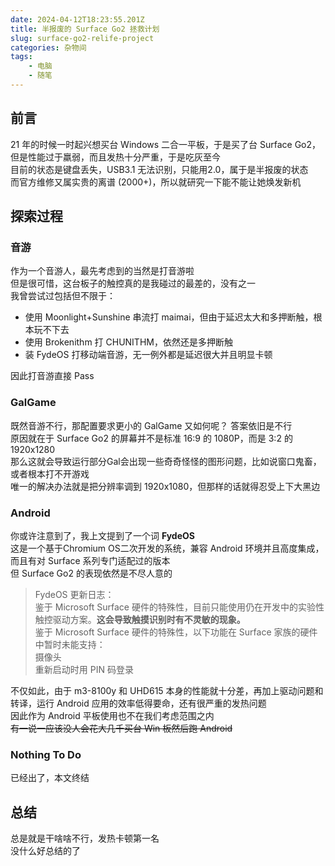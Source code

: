 ```yaml
---
date: 2024-04-12T18:23:55.201Z
title: 半报废的 Surface Go2 拯救计划
slug: surface-go2-relife-project
categories: 杂物间
tags: 
    - 电脑
    - 随笔
---
```


## 前言
21 年的时候一时起兴想买台 Windows 二合一平板，于是买了台 Surface Go2，但是性能过于羸弱，而且发热十分严重，于是吃灰至今  
目前的状态是键盘丢失，USB3.1 无法识别，只能用2.0，属于是半报废的状态  
而官方维修又属实贵的离谱 (2000+)，所以就研究一下能不能让她焕发新机

## 探索过程

### 音游
作为一个音游人，最先考虑到的当然是打音游啦  
但是很可惜，这台板子的触控真的是我碰过的最差的，没有之一  
我曾尝试过包括但不限于：

- 使用 Moonlight+Sunshine 串流打 maimai，但由于延迟太大和多押断触，根本玩不下去  
- 使用 Brokenithm 打 CHUNITHM，依然还是多押断触  
- 装 FydeOS 打移动端音游，无一例外都是延迟很大并且明显卡顿  

因此打音游直接 Pass  

### GalGame
既然音游不行，那配置要求更小的 GalGame 又如何呢？
答案依旧是不行  
原因就在于 Surface Go2 的屏幕并不是标准 16:9 的 1080P，而是 3:2 的 1920x1280  
那么这就会导致运行部分Gal会出现一些奇奇怪怪的图形问题，比如说窗口鬼畜，或者根本打不开游戏  
唯一的解决办法就是把分辨率调到 1920x1080，但那样的话就得忍受上下大黑边  

### Android
你或许注意到了，我上文提到了一个词 **FydeOS**  
这是一个基于Chromium OS二次开发的系统，兼容 Android 环境并且高度集成，而且有对 Surface 系列专门适配过的版本  
但 Surface Go2 的表现依然是不尽人意的  

> FydeOS 更新日志：  
> 鉴于 Microsoft Surface 硬件的特殊性，目前只能使用仍在开发中的实验性触控驱动方案。**这会导致触摸识别时有不灵敏的现象。**  
> 鉴于 Microsoft Surface 硬件的特殊性，以下功能在 Surface 家族的硬件中暂时未能支持：  
> 摄像头  
> 重新启动时用 PIN 码登录  

不仅如此，由于 m3-8100y 和 UHD615 本身的性能就十分差，再加上驱动问题和转译，运行 Android 应用的效率低得要命，还有很严重的发热问题  
因此作为 Android 平板使用也不在我们考虑范围之内  
<del>有一说一应该没人会花大几千买台 Win 板然后跑 Android</del>  

### Nothing To Do
已经出了，本文终结

## 总结
总是就是干啥啥不行，发热卡顿第一名  
没什么好总结的了